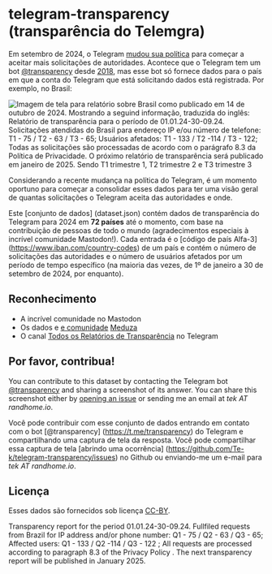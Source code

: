 # telegram-transparency (transparência do Telemgra)

Em setembro de 2024, o Telegram [mudou sua política](https://www.bbc.com/news/articles/cvglp0xny3eo) para começar a aceitar mais solicitações de autoridades. Acontece que o Telegram tem um bot [@transparency](https://t.me/transparency) desde [2018](https://meduza.io/en/news/2018/08/28/telegram-founder-assures-users-that-his-instant-messenger-s-new-privacy-policy-doesn-t-mean-he-s-getting-in-bed-with-the-fsb), mas esse bot só fornece dados para o país em que a conta do Telegram que está solicitando dados está registrada. Por exemplo, no Brasil:

![Imagem de tela para relatório sobre Brasil como publicado em 14 de outubro de 2024. Mostrando a seguind informação, traduzida do inglês: Relatório de transparência para o período de 01.01.24-30-09.24. Solicitações atendidas do Brasil para endereço IP e/ou número de telefone: T1 - 75 / T2 - 63 / T3 - 65; Usuários afetados: T1 - 133 / T2 -114 / T3 - 122; Todas as solicitações são processadas de acordo com o parágrafo 8.3 da Política de Privacidade. O próximo relatório de transparência será publicado em janeiro de 2025. Sendo T1 trimestre 1, T2 trimestre 2 e T3 trimestre 3](img/telegram-transparency-report-as-20241014.jpg)

Considerando a recente mudança na política do Telegram, é um momento oportuno para começar a consolidar esses dados para ter uma visão geral de quantas solicitações o Telegram aceita das autoridades e onde.

Este [conjunto de dados] (dataset.json) contém dados de transparência do Telegram para 2024 em **72 países** até o momento, com base na contribuição de pessoas de todo o mundo (agradecimentos especiais à incrível comunidade Mastodon!). Cada entrada é o [código de país Alfa-3] (https://www.iban.com/country-codes) de um país e contém o número de solicitações das autoridades e o número de usuários afetados por um período de tempo específico (na maioria das vezes, de 1º de janeiro a 30 de setembro de 2024, por enquanto).

## Reconhecimento

* A incrível comunidade no Mastodon
* Os dados e [e comunidade](https://x.com/zd_vladislav/status/1842181592778690728) [Meduza](https://meduza.io/)
* O canal [Todos os Relatórios de Transparência](https://t.me/TransparencyReport2024) no Telegram

## Por favor, contribua!

You can contribute to this dataset by contacting the Telegram bot [@transparency](https://t.me/transparency) and sharing a screenshot of its answer. You can share this screenshot either by [opening an issue](https://github.com/Te-k/telegram-transparency/issues) or sending me an email at _tek AT randhome.io_.

Você pode contribuir com esse conjunto de dados entrando em contato com o bot [@transparency] (https://t.me/transparency) do Telegram e compartilhando uma captura de tela da resposta. Você pode compartilhar essa captura de tela [abrindo uma ocorrência] (https://github.com/Te-k/telegram-transparency/issues) no Github ou enviando-me um e-mail para _tek AT randhome.io_.

## Licença

Esses dados são fornecidos sob licença [CC-BY]([https://creativecommons.org/licenses/by/4.0/deed.en](https://creativecommons.org/licenses/by/4.0/deed.pt-br)).

Transparency report for the period 01.01.24-30-09.24. Fullfiled requests from Brazil for IP address and/or phone number: Q1 - 75 / Q2 - 63 / Q3 - 65; Affected users: Q1 - 133 /  Q2 -114 / Q3 - 122 ; All requests are processed according to paragraph 8.3 of the Privacy Policy . The next transparency report will be published in January 2025.

